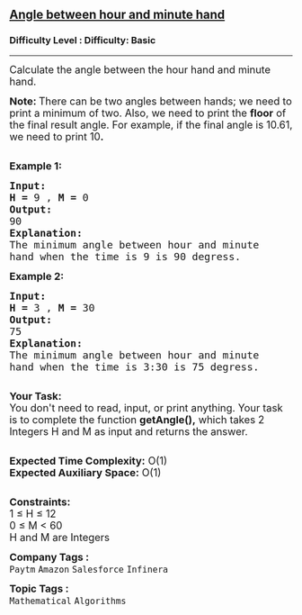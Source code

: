 <h2><a href="https://www.geeksforgeeks.org/problems/angle-between-hour-and-minute-hand0545/1?page=31&difficulty=Basic&status=unsolved,attempted&sortBy=accuracy">Angle between hour and minute hand</a></h2><h3>Difficulty Level : Difficulty: Basic</h3><hr><div class="problems_problem_content__Xm_eO"><p><span style="font-size:18px">Calculate the angle between the hour hand and minute hand. </span></p>

<p><span style="font-size:18px"><strong>Note: </strong>There can be two angles between hands; we need to print a minimum of two. Also, we need to print the&nbsp;<strong>floor</strong> of the final result angle. For example, if the final angle is 10.61, we need to print 10<strong>.</strong></span></p>

<p><br>
<span style="font-size:18px"><strong>Example 1:</strong></span></p>

<pre><span style="font-size:18px"><strong>Input</strong></span><span style="font-size:18px"><strong>:</strong></span>
<span style="font-size:18px"><strong>H = </strong>9 , <strong>M = </strong>0</span>
<span style="font-size:18px"><strong>Output:</strong></span>
<span style="font-size:18px">90</span>
<span style="font-size:18px"><strong>Explanation:
</strong>The minimum angle between hour and minute
hand when the time is 9 is 90 degress.</span></pre>

<p><span style="font-size:18px"><strong>Example 2:</strong></span></p>

<pre><span style="font-size:18px"><strong>Input</strong></span><span style="font-size:18px"><strong>:</strong></span>
<span style="font-size:18px"><strong>H = </strong>3 , <strong>M = </strong>30</span>
<span style="font-size:18px"><strong>Output:</strong></span>
<span style="font-size:18px">75</span>
<span style="font-size:18px"><strong>Explanation:
</strong>The minimum angle between hour and minute
hand when the time is 3:30 is 75 degress.</span></pre>

<p><br>
<span style="font-size:18px"><strong>Your Task:</strong><br>
You don't need to read, input, or print anything. Your task is to complete the function <strong>getAngle(),</strong> which takes 2 Integers H and M as input and returns the answer.</span></p>

<p><br>
<span style="font-size:18px"><strong>Expected Time Complexity:</strong> O(1)<br>
<strong>Expected Auxiliary Space:</strong> O(1)</span></p>

<p><br>
<span style="font-size:18px"><strong>Constraints:</strong></span><br>
<span style="font-size:18px">1 ≤ H ≤ 12</span><br>
<span style="font-size:18px">0 ≤ M &lt; 60<br>
H and M are Integers</span></p>
</div><p><span style=font-size:18px><strong>Company Tags : </strong><br><code>Paytm</code>&nbsp;<code>Amazon</code>&nbsp;<code>Salesforce</code>&nbsp;<code>Infinera</code>&nbsp;<br><p><span style=font-size:18px><strong>Topic Tags : </strong><br><code>Mathematical</code>&nbsp;<code>Algorithms</code>&nbsp;